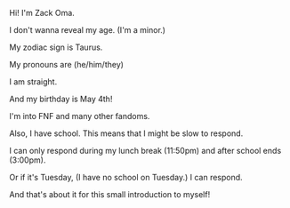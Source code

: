 Hi! I'm Zack Oma.

I don't wanna reveal my age. (I'm a minor.)

My zodiac sign is Taurus.

My pronouns are (he/him/they)

I am straight.

And my birthday is May 4th!

I'm into FNF and many other fandoms.

Also, I have school. This means that I might be slow to respond.

I can only respond during my lunch break (11:50pm) and after school ends (3:00pm).

Or if it's Tuesday, (I have no school on Tuesday.) I can respond.

And that's about it for this small introduction to myself!
